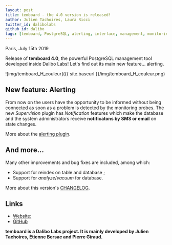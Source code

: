 ```yaml
---
layout: post
title: temboard - the 4.0 version is released!
author: Julien Tachoires, Laura Ricci
twitter_id: dalibolabs
github_id: dalibo
tags: [temboard, PostgreSQL, alerting, interface, management, monitoring, Dalibo Labs]
---
```


Paris, July 15th 2019

Release of **temboard 4.0**, the powerful PostgreSQL management tool developed inside Dalibo Labs! Let's find out its main new feature... alerting.

<!--MORE-->

![img/temboard_H_couleur]({{ site.baseurl }}/img/temboard_H_couleur.png)


## New feature: Alerting

From now on the users have the opportunity to be informed without being connected as soon as a problem is detected by the monitoring probes.
The new *Supervision* plugin has *Notification* features which make the database and the system administrators receive **notificatons by SMS or email** on state changes.

More about the [alerting plugin](https://temboard.readthedocs.io/en/latest/temboard-howto-alerting/).


## And more...

Many other improvements and bug fixes are included, among which:

   * Support for reindex on table and database ;
   * Support for *analyze*/*vacuum* for database.

More about this version's [CHANGELOG](https://dali.bo/temboard_changelog).


## Links
  * [Website:](http://dali.bo/temboard)
  * [GitHub](https://github.com/dalibo/temboard)


**temboard is a Dalibo Labs project.
It is mainly developed by Julien Tachoires, Étienne Bersac and Pierre Giraud.**
